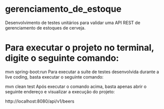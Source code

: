 # gerenciamento_de_estoque

Desenvolvimento de testes unitários para validar uma API REST de gerenciamento de estoques de cerveja.

# Para executar o projeto no terminal, digite o seguinte comando:

mvn spring-boot:run 
Para executar a suíte de testes desenvolvida durante a live coding, basta executar o seguinte comando:

mvn clean test
Após executar o comando acima, basta apenas abrir o seguinte endereço e visualizar a execução do projeto:

http://localhost:8080/api/v1/beers
